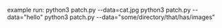 example run: 
python3 patch.py --data=cat.jpg
python3 patch.py --data="hello"
python3 patch.py --data="some/directory/that/has/images"
